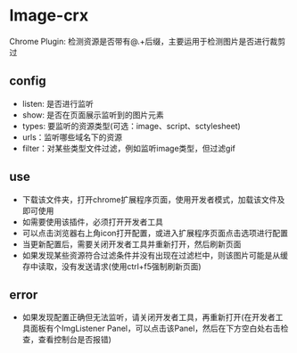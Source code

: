 # Image-crx
Chrome Plugin: 检测资源是否带有@.+后缀，主要运用于检测图片是否进行裁剪过

## config
- listen: 是否进行监听
- show: 是否在页面展示监听到的图片元素
- types: 要监听的资源类型(可选：image、script、sctylesheet)
- urls：监听哪些域名下的资源
- filter：对某些类型文件过滤，例如监听image类型，但过滤gif

## use
- 下载该文件夹，打开chrome扩展程序页面，使用开发者模式，加载该文件及即可使用
- 如需要使用该插件，必须打开开发者工具
- 可以点击浏览器右上角icon打开配置，或进入扩展程序页面点击选项进行配置
- 当更新配置后，需要关闭开发者工具并重新打开，然后刷新页面
- 如果发现某些资源符合过滤条件并没有出现在过滤栏中，则该图片可能是从缓存中读取，没有发送请求(使用ctrl+f5强制刷新页面)

## error
- 如果发现配置正确但无法监听，请关闭开发者工具，再重新打开(在开发者工具面板有个ImgListener Panel，可以点击该Panel，然后在下方空白处右击检查，查看控制台是否报错)
